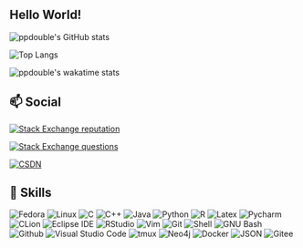 ## Hello World!
<p>

![ppdouble's GitHub stats](https://github-readme-stats.vercel.app/api?username=ppdouble&show_icons=true&count_private=true&theme=default&hide_title=true&include_all_commits=true)

![Top Langs](https://github-readme-stats.vercel.app/api/top-langs/?username=ppdouble&layout=compact&hide=javascript,html&langs_count=8)
</p>

![ppdouble's wakatime stats](https://github-readme-stats.vercel.app/api/wakatime?username=ppdouble&custom_title=ppdouble's%20weekly%20status)

## 📫 Social
<p>

[![Stack Exchange reputation](https://img.shields.io/stackexchange/stackoverflow/r/1433066?label=stackoverflow%20reputation&logo=stackoverflow&style=plastic)](https://stackoverflow.com/users/1433066/nick-dong)

[![Stack Exchange questions](https://img.shields.io/stackexchange/stackoverflow/t/badges?label=stackoverflow%20badges&logo=stackoverflow&style=plastic)](https://stackoverflow.com/users/1433066/nick-dong?tab=badges) 

[![CSDN](https://img.shields.io/badge/csdn-%20-gray)](https://blog.csdn.net/ppdouble)
</p>

## 📙 Skills

![Fedora](https://img.shields.io/badge/Fedora-294172?style=plastic&logo=fedora&logoColor=white)
![Linux](https://img.shields.io/badge/Linux-FCC624?style=plastic&logo=linux&logoColor=white)
![C](https://img.shields.io/badge/C-A8B9CC?style=plastic&logo=c&logoColor=white)
![C++](https://img.shields.io/badge/C++-00599C?style=plastic&logo=c++&logoColor=white)
![Java](https://img.shields.io/badge/Java-007396?style=plastic&logo=java&logoColor=white)
![Python](https://img.shields.io/badge/Python-3776AB?style=plastic&logo=python&logoColor=white)
![R](https://img.shields.io/badge/R-276DC3?style=plastic&logo=r&logoColor=white)
![Latex](https://img.shields.io/badge/LaTex-008080?style=plastic&logo=latex&logoColor=white)
![Pycharm](https://img.shields.io/badge/Pycharm-000000?style=plastic&logo=pycharm&logoColor=white)
![CLion](https://img.shields.io/badge/CLion-000000?style=plastic&logo=clion&logoColor=white)
![Eclipse IDE](https://img.shields.io/badge/Eclipse%20IDE-2C2255?style=plastic&logo=eclipse&logoColor=white)
![RStudio](https://img.shields.io/badge/RStudio-75AADB?style=plastic&logo=rstudio&logoColor=white)
![Vim](https://img.shields.io/badge/Vim-019733?style=plastic&logo=vim&logoColor=white)
![Git](https://img.shields.io/badge/Git-F05032?style=plastic&logo=git&logoColor=white)
![Shell](https://img.shields.io/badge/Shell-FFD500?style=plastic&logo=shell&logoColor=white)
![GNU Bash](https://img.shields.io/badge/GNU%20Bash-4EAA25?style=plastic&logo=gnubash&logoColor=white)
![Github](https://img.shields.io/badge/Github-181717?style=plastic&logo=github&logoColor=white)
![Visual Studio Code](https://img.shields.io/badge/Visual_Studio_Code-0078D4?style=plastic&logo=visual%20studio%20code&logoColor=white)
![tmux](https://img.shields.io/badge/tmux-1BB91F?style=plastic&logo=tmux&logoColor=white)
![Neo4j](https://img.shields.io/badge/Neo4j-008CC1?style=plastic&logo=neo4j&logoColor=white)
![Docker](https://img.shields.io/badge/Docker-2496ED?style=plastic&logo=docker&logoColor=white)
![JSON](https://img.shields.io/badge/json-5E5C5C?style=plastic&logo=json&logoColor=white)
![Gitee](https://img.shields.io/badge/Gitee-C71D23?style=plastic&logo=gitee&logoColor=white)

